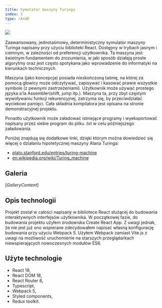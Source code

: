 ```yaml
---
title: Symulator maszyny Turinga
index: 3
type: rAndD
---
```


[![](https://img.shields.io/badge/github-808080?style=for-the-badge&logo=github)](https://github.com/milosz08/turing-machine-simulator)
&nbsp;

Zaawansowany, jednotaśmowy, deterministyczny symulator maszyny Turinga napisany przy użyciu biblioteki React. Dostępny
w trybach jasnym i ciemnym, w zależności od preferencji użytkownika. Ta maszyna jest świetnym fundamentem do
zrozumienia, w jaki sposób działają proste algorytmy oraz jest często spotykana jako wprowadzenie do informatyki na
kierunkach technicznych.

Maszyna (jako koncepcja) posiada nieskończoną taśmę, na której za pomocą głowicy może odczytywać, zapisywać i kasować
prawie wszystkie symbole (z pewnymi zastrzeżeniami). Użytkownik może używać prostego języka a'la Assembler(shift, jump
itp.). Maszyna ta, przy zbyt częstym wywoływaniu funkcji rekurencyjnej, zatrzyma się, by przeciwdziałać wyciekowi
pamięci. Cała składnia kompilatora jest opisana na stronie demonstracyjnej projektu.

Ponadto użytkownik może załadować istniejące programy i wyeksportować napisany przez siebie program do pliku .txt w celu
późniejszego załadowania.

Poniżej znajdują się dodatkowe linki, dzięki którym można dowiedzieć się więcej o działaniu hipotetycznej maszyny Alana
Turinga:

* [plato.stanford.edu/entries/turing-machine](https://plato.stanford.edu/entries/turing-machine)
* [en.wikipedia.org/wiki/Turing_machine](https://en.wikipedia.org/wiki/Turing_machine)

## Galeria

$[{GalleryContent}]$

## Opis technologii

Projekt został w całości napisany w bibliotece React służącej do budowania interaktywnych interfejsów użytkownika. W
początkowej fazie, do budowania projektu użyłem środowiska Create React App. Z uwagi jednak, że nie jest już ono
wspierane zdecydowałem napisać własną konfigurację budowania przy użyciu Webpack 5. Użyłem Webpack zamiast Vite.js z
uwagi na możliwość uruchomienie na starszych przeglądarkach niewspierających nowoczesnych modułów ES6.

## Użyte technologie

- React 18,
- React DOM 18,
- React Router 6,
- Typescript,
- Webpack 5,
- Styled components,
- Redux toolkit.
